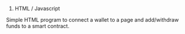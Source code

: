 1. HTML / Javascript

Simple HTML program to connect a wallet to a page and add/withdraw funds to a smart contract.
